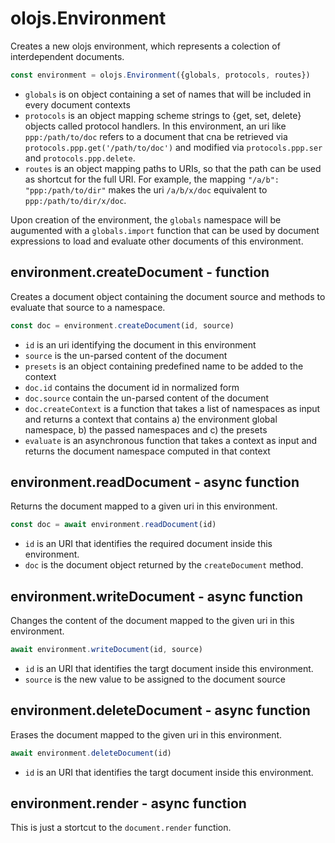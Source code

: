 olojs.Environment
============================================================================
Creates a new olojs environment, which represents a colection of
interdependent documents.


```js
const environment = olojs.Environment({globals, protocols, routes})
```

- `globals` is on object containing a set of names that will be included in
  every document contexts
- `protocols` is an object mapping scheme strings to {get, set, delete}
  objects called protocol handlers. In this environment, an uri like
  `ppp:/path/to/doc` refers to a document that cna be retrieved via
  `protocols.ppp.get('/path/to/doc')` and modified via `protocols.ppp.ser`
  and `protocols.ppp.delete`. 
- `routes` is an object mapping paths to URIs, so that the path can be used
  as shortcut for the full URI. For example, the mapping `"/a/b": "ppp:/path/to/dir"`
  makes the uri `/a/b/x/doc` equivalent to `ppp:/path/to/dir/x/doc`.

Upon creation of the environment, the `globals` namespace will be augumented
with a `globals.import` function that can be used by document expressions to 
load and evaluate other documents of this environment.
  
environment.createDocument - function
--------------------------------------------------------------------
Creates a document object containing the document source and
methods to evaluate that source to a namespace.

```js
const doc = environment.createDocument(id, source)
```

- `id` is an uri identifying the document in this environment
- `source` is the un-parsed content of the document
- `presets` is an object containing predefined name to be added to
  the context
- `doc.id` contains the document id in normalized form
- `doc.source` contain the un-parsed content of the document
- `doc.createContext` is a function that takes a list of namespaces
  as input and returns a context that contains a) the environment
  global namespace, b) the passed namespaces and c) the presets
- `evaluate` is an asynchronous function that takes a context as
  input and returns the document namespace computed in that context
  
environment.readDocument - async function
--------------------------------------------------------------------
Returns the document mapped to a given uri in this environment.

```js
const doc = await environment.readDocument(id)
```

- `id` is an URI that identifies the required document inside this
  environment.
- `doc` is the document object returned by the `createDocument`
  method.
  
environment.writeDocument - async function
--------------------------------------------------------------------
Changes the content of the document mapped to the given uri in this
environment.
```js
await environment.writeDocument(id, source)
```

- `id` is an URI that identifies the targt document inside this
  environment.
- `source` is the new value to be assigned to the document source
  
environment.deleteDocument - async function
--------------------------------------------------------------------
Erases the document mapped to the given uri in this environment.
```js
await environment.deleteDocument(id)
```

- `id` is an URI that identifies the targt document inside this
  environment.
  
environment.render - async function
--------------------------------------------------------------------
This is just a stortcut to the `document.render` function.
  

